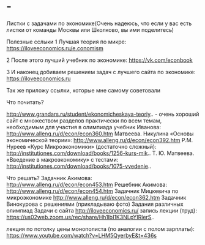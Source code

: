 # -
Листки с задачами по экономике(Очень надеюсь, что если у вас есть листки от команды Москвы или Школково, вы ими поделитесь)

 Полезные сслыки 
1 Лучшая теория по микре: https://iloveeconomics.ru/e.conomism

2 После этого лучший учебник по экономике: https://vk.com/econbook

3 И наконец добиваем решением задач с лучшего сайта по экономике: https://iloveeconomics.ru

Так же приложу ссылки, которые мне самому советовали

Что почитать?

http://www.grandars.ru/student/ekonomicheskaya-teoriy.. - очень хороший сайт с множеством разделов практически по всем темам, необходимым для участия в олимпиада
учебник Иванова: http://www.alleng.ru/d/econ/econ360.htm
Матвеева. Никулина «Основы экономической теории»: http://www.alleng.ru/d/econ/econ392.htm
Р.М. Нуреев «Курс Микроэкономики» (достаточно сложный): http://institutiones.com/download/books/1256-kurs-mik..
Т. Ю. Матвеева. «Введение в макроэкономику» с тестами: http://institutiones.com/download/books/1075-vvedenie..

Что решать?
Задачник Акимова: http://www.alleng.ru/d/econ/econ453.htm
Решебник Акимова: http://www.alleng.ru/d/econ/econ454.htm
Задачник Мицкевича по микроэкономике http://www.alleng.ru/d/econ/econ362.htm
Задачник Винокурова с решениями (прикладываю фото)
Задания различных олимпиад
Задачи с сайта http://iloveeconomics.ru/
запись лекции (труд):
https://us02web.zoom.us/rec/share/Hh1lbI1K3NLpYIRlerS..

лекция по потолку цены монополиста (по аналогии с полом зарплаты): https://www.youtube.com/watch?v=LHM5QyerbyE&t=436s
